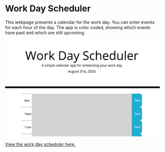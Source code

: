 # Work Day Scheduler

This webpage presents a calendar for the work day. You can enter events for each hour of the day. The app is color coded, showing which events have past and which are still upcoming.

![Screenshot of the Work Day Scheduler](/assets/images/WorkDaySchedulerScreenshot.png)

[View the work day scheduler here.](https://tarrantrl.github.io/work-day-scheduler/)
